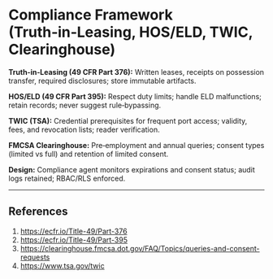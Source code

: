 # Compliance Framework (Truth‑in‑Leasing, HOS/ELD, TWIC, Clearinghouse)

**Truth‑in‑Leasing (49 CFR Part 376):** Written leases, receipts on possession transfer, required disclosures; store immutable artifacts.

**HOS/ELD (49 CFR Part 395):** Respect duty limits; handle ELD malfunctions; retain records; never suggest rule‑bypassing.

**TWIC (TSA):** Credential prerequisites for frequent port access; validity, fees, and revocation lists; reader verification.

**FMCSA Clearinghouse:** Pre‑employment and annual queries; consent types (limited vs full) and retention of limited consent.

**Design:** Compliance agent monitors expirations and consent status; audit logs retained; RBAC/RLS enforced.

---
## References
1. https://ecfr.io/Title-49/Part-376
2. https://ecfr.io/Title-49/Part-395
3. https://clearinghouse.fmcsa.dot.gov/FAQ/Topics/queries-and-consent-requests
4. https://www.tsa.gov/twic
